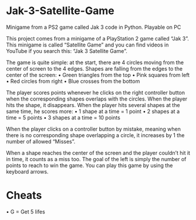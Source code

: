 # Jak-3-Satellite-Game
Minigame from a PS2 game called Jak 3 code in Python. Playable on PC

This project comes from a minigame of a PlayStation 2 game called “Jak 3”. This minigame is called “Satellite Game” and you can find videos in YouTube if you search this: “Jak 3 Satellite Game”.

The game is quite simple: at the start, there are 4 circles moving from the center of screen to the 4 edges. Shapes are falling from the edges to the center of the screen: 
  • Green triangles from the top 
  • Pink squares from left 
  • Red circles from right 
  • Blue crosses from the bottom

The player scores points whenever he clicks on the right controller button when the corresponding shapes overlaps with the circles. When the player hits the shape, it disappears. When the player hits several shapes at the same time, he scores more: 
  • 1 shape at a time = 1 point 
  • 2 shapes at a time = 5 points 
  • 3 shapes at a time = 10 points

When the player clicks on a controller button by mistake, meaning when there is no corresponding shape overlapping a circle, it increases by 1 the number of allowed “Misses”.

When a shape reaches the center of the screen and the player couldn’t hit it in time, it counts as a miss too. The goal of the left is simply the number of points to reach to win the game.
You can play this game by using the keyboard arrows.

# Cheats
  • G = Get 5 lifes
